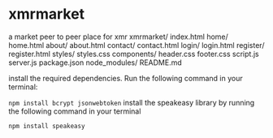 # xmrmarket
a market peer to peer place for xmr
xmrmarket/
  index.html
  home/
    home.html
  about/
    about.html
  contact/
    contact.html
  login/
    login.html
  register/
    register.html
  styles/
    styles.css
  components/
    header.css
    footer.css
  script.js
  server.js
  package.json
  node_modules/
  README.md

install the required dependencies. Run the following command in your terminal:

  `npm install bcrypt jsonwebtoken`
install the speakeasy library by running the following command in your terminal

  `npm install speakeasy`
